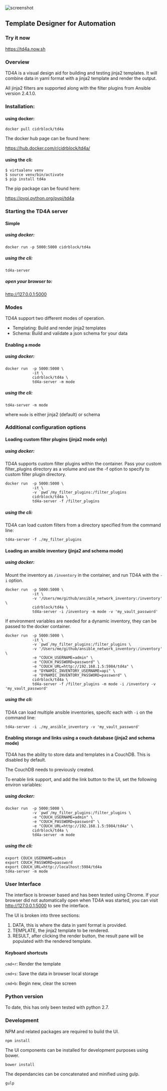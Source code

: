 ![screenshot](screenshot.png)
## Template Designer for Automation

### Try it now

https://td4a.now.sh

### Overview

TD4A is a visual design aid for building and testing jinja2 templates.  It will combine data in yaml format with a jinja2 template and render the output.

All jinja2 filters are supported along with the filter plugins from Ansible version 2.4.1.0.

### Installation:

#### using docker:

```
docker pull cidrblock/td4a
```

The docker hub page can be found here:

https://hub.docker.com/r/cidrblock/td4a/

#### using the cli:
```
$ virtualenv venv
$ source venv/bin/activate
$ pip install td4a
```

The pip package can be found here:

https://pypi.python.org/pypi/td4a

### Starting the TD4A server


#### Simple

##### using docker:
```
docker run -p 5000:5000 cidrblock/td4a
```

##### using the cli:
```
td4a-server
```

##### open your browser to:

http://127.0.0.1:5000

### Modes

TD4A support two different modes of operation.
- Templating: Build and render jinja2 templates
- Schema: Build and validate a json schema for your data

#### Enabling a mode

##### using docker:

```
docker run  -p 5000:5000 \
            -it \
            cidrblock/td4a \
            td4a-server -m mode
```

##### using the cli:
```
td4a-server -m mode
```

where `mode` is either jinja2 (default) or schema

### Additional configuration options

#### Loading custom filter plugins (jinja2 mode only)

##### using docker:

TD4A supports custom filter plugins within the container. Pass your custom filter_plugins directory as a volume and use the -f option to specify to custom filter plugin directory.
```
docker run  -p 5000:5000 \
            -it \
            -v `pwd`/my_filter_plugins:/filter_plugins            
            cidrblock/td4a \
            td4a-server -f /filter_plugins
```

##### using the cli:

TD4A can load custom filters from a directory specified from the command line:
```
td4a-server -f ./my_filter_plugins
```

#### Loading an ansible inventory (jinja2 and schema mode)

##### using docker:

Mount the inventory as `/inventory` in the container, and run TD4A with the `-i` option.
```
docker run  -p 5000:5000 \
            -it \
            -v '/Users/me/github/ansible_network_inventory:/inventory' \
            cidrblock/td4a \
            td4a-server -i /inventory -m mode -v 'my_vault_password'
```

If environment variables are needed for a dynamic inventory, they can be passed to the docker container.
```
docker run  -p 5000:5000 \
            -it \
            -v `pwd`/my_filter_plugins:/filter_plugins \
            -v '/Users/me/github/ansible_network_inventory:/inventory' \
            -e "COUCH_USERNAME=admin" \
            -e "COUCH_PASSWORD=password" \
            -e "COUCH_URL=http://192.168.1.5:5984/td4a" \
            -e "DYNAMIC_INVENTORY_USERNAME=api" \
            -e "DYNAMIC_INVENTORY_PASSWORD=password" \
            cidrblock/td4a \
            td4a-server -f /filter_plugins -m mode -i /inventory -v 'my_vault_password'
```            

##### using the cli:

TD4A can load multiple ansible inventories, specifc each with `-i` on the command line:
```
td4a-server -i ./my_ansible_inventory -v 'my_vault_password'
```

#### Enabling storage and links using a couch database (jinja2 and schema mode)

TD4A has the ability to store data and templates in a CouchDB.  This is disabled by default.

The CouchDB needs to previously created.

To enable link support, and add the link button to the UI, set the following environ variables:

##### using docker:

```
docker run  -p 5000:5000 \
            -v `pwd`/my_filter_plugins:/filter_plugins \
            -e "COUCH_USERNAME=admin" \
            -e "COUCH_PASSWORD=password" \
            -e "COUCH_URL=http://192.168.1.5:5984/td4a" \
            cidrblock/td4a \
            td4a-server -m mode
```

##### using the cli:
```
export COUCH_USERNAME=admin
export COUCH_PASSWORD=password
export COUCH_URL=http://localhost:5984/td4a
td4a-server -m mode
```

### User Interface

The interface is browser based and has been tested using Chrome. If your browser did not automatically open when TD4A was started, you can visit http://127.0.0.1:5000 to see the interface.

The UI is broken into three sections:

1) DATA, this is where the data in yaml format is provided.
2) TEMPLATE, the jinja2 template to be rendered.
3) RESULT, after clicking the render button, the result pane will be populated with the rendered template.

#### Keyboard shortcuts

`cmd+r`: Render the template

`cmd+s`: Save the data in browser local storage

`cmd+b`: Begin new, clear the screen

### Python version

To date, this has only been tested with python 2.7.

### Development

NPM and related packages are required to build the UI.

```
npm install
```

The UI components can be installed for development purposes using bower.

```
bower install
```

The dependancies can be concatenated and minified using gulp.

```
gulp
```
